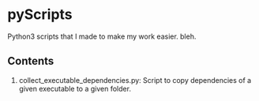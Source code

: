# pyScripts
Python3 scripts that I made to make my work easier. bleh.

## Contents
1. collect_executable_dependencies.py: Script to copy dependencies of a given executable to a given folder.